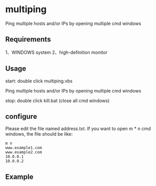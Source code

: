 # multiping
Ping multiple hosts and/or IPs by opening multiple cmd windows
## Requirements
1、WINDOWS system
2、high-definition monitor
## Usage
start: double click multiping.vbs

Ping multiple hosts and/or IPs by opening multiple cmd windows

stop: double click kill.bat (close all cmd windows)
## configure
Please edit the file named address.txt.
If you want to open m * n cmd windows, the file should be like:
```
m n
www.example1.com
www.example2.com
10.0.0.1
10.0.0.2
```
## Example
